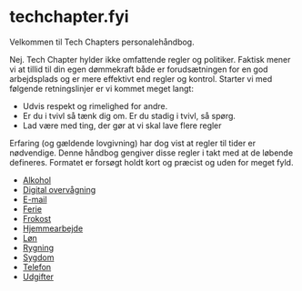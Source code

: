 # techchapter.fyi

Velkommen til Tech Chapters personalehåndbog.

Nej. Tech Chapter hylder ikke omfattende regler og politiker. Faktisk mener vi at tillid til din egen dømmekraft både er forudsætningen for en god arbejdsplads og er mere effektivt end regler og kontrol. Starter vi med følgende retningslinjer er vi kommet meget langt:

- Udvis respekt og rimelighed for andre.
- Er du i tvivl så tænk dig om. Er du stadig i tvivl, så spørg.
- Lad være med ting, der gør at vi skal lave flere regler

Erfaring (og gældende lovgivning) har dog vist at regler til tider er nødvendige. Denne håndbog gengiver disse regler i takt med at de løbende defineres. Formatet er forsøgt holdt kort og præcist og uden for meget fyld.

- [Alkohol](./alcohol.md)
- [Digital overvågning](./overvaagning.md)
- [E-mail](./email.md)
- [Ferie](./vacation.md)
- [Frokost](./launch.md)
- [Hjemmearbejde](./hjemmearbejde.md)
- [Løn](./salery.md)
- [Rygning](./smoking.md)
- [Sygdom](./sickness.md)
- [Telefon](./phone.md)
- [Udgifter](./expense.md)
